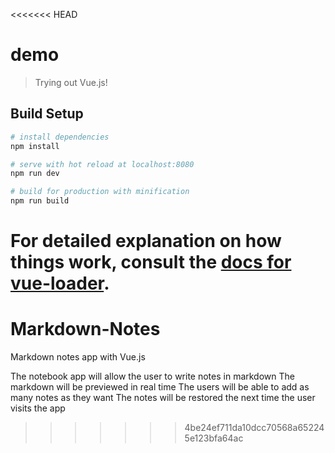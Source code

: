 <<<<<<< HEAD
# demo

> Trying out Vue.js!

## Build Setup

``` bash
# install dependencies
npm install

# serve with hot reload at localhost:8080
npm run dev

# build for production with minification
npm run build
```

For detailed explanation on how things work, consult the [docs for vue-loader](http://vuejs.github.io/vue-loader).
=======
# Markdown-Notes
Markdown notes app with Vue.js

The notebook app will allow the user to write notes in markdown
The markdown will be previewed in real time
The users will be able to add as many notes as they want
The notes will be restored the next time the user visits the app
>>>>>>> 4be24ef711da10dcc70568a652245e123bfa64ac
